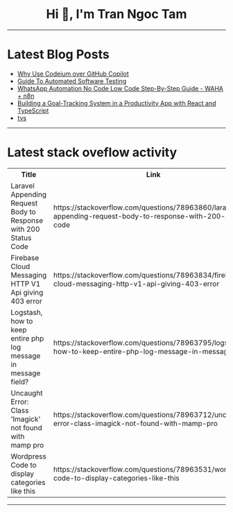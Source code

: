 <h1 align="center">Hi 👋, I'm Tran Ngoc Tam</h1>

---

# Latest Blog Posts 
<!-- BLOG-POST-LIST:START -->
- [Why Use Codeium over GitHub Copilot](https://dev.to/thekarlesi/why-use-codeium-over-github-copilot-491e)
- [Guide To Automated Software Testing](https://dev.to/misterankit/guide-to-automated-software-testing-2ljb)
- [WhatsApp Automation No Code Low Code Step-By-Step Guide - WAHA + n8n](https://dev.to/waha/whatsapp-automation-no-code-low-code-step-by-step-guide-waha-n8n-24h1)
- [Building a Goal-Tracking System in a Productivity App with React and TypeScript](https://dev.to/radzion/building-a-goal-tracking-system-in-a-productivity-app-with-react-and-typescript-16o5)
- [tvs](https://dev.to/__040711563a17902392e7/tvs-303b)
<!-- BLOG-POST-LIST:END -->

---

# Latest stack oveflow activity
<table>
  <tr><th>Title</th><th>Link</th></tr>
  <!-- STACKOVERFLOW:START --><tr><td>Laravel Appending Request Body to Response with 200 Status Code</td><td>https://stackoverflow.com/questions/78963860/laravel-appending-request-body-to-response-with-200-status-code</td></tr><tr><td>Firebase Cloud Messaging HTTP V1 Api giving 403 error</td><td>https://stackoverflow.com/questions/78963834/firebase-cloud-messaging-http-v1-api-giving-403-error</td></tr><tr><td>Logstash, how to keep entire php log message in message field?</td><td>https://stackoverflow.com/questions/78963795/logstash-how-to-keep-entire-php-log-message-in-message-field</td></tr><tr><td>Uncaught Error: Class &#39;Imagick&#39; not found with mamp pro</td><td>https://stackoverflow.com/questions/78963712/uncaught-error-class-imagick-not-found-with-mamp-pro</td></tr><tr><td>Wordpress Code to display categories like this</td><td>https://stackoverflow.com/questions/78963531/wordpress-code-to-display-categories-like-this</td></tr><!-- STACKOVERFLOW:END -->
</table>

---


